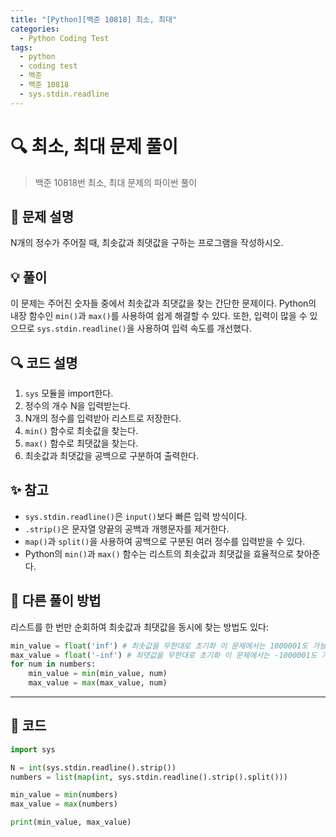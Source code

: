 ```yaml
---
title: "[Python][백준 10818] 최소, 최대"
categories:
  - Python Coding Test
tags:
  - python
  - coding test
  - 백준
  - 백준 10818
  - sys.stdin.readline
---
```


# 🔍 최소, 최대 문제 풀이

> 백준 10818번 최소, 최대 문제의 파이썬 풀이

## 📝 문제 설명

N개의 정수가 주어질 때, 최솟값과 최댓값을 구하는 프로그램을 작성하시오.

## 💡 풀이

이 문제는 주어진 숫자들 중에서 최솟값과 최댓값을 찾는 간단한 문제이다. Python의 내장 함수인 `min()`과 `max()`를 사용하여 쉽게 해결할 수 있다. 또한, 입력이 많을 수 있으므로 `sys.stdin.readline()`을 사용하여 입력 속도를 개선했다.

## 🔍 코드 설명

1. `sys` 모듈을 import한다.
2. 정수의 개수 N을 입력받는다.
3. N개의 정수를 입력받아 리스트로 저장한다.
4. `min()` 함수로 최솟값을 찾는다.
5. `max()` 함수로 최댓값을 찾는다.
6. 최솟값과 최댓값을 공백으로 구분하여 출력한다.

## ✨ 참고

- `sys.stdin.readline()`은 `input()`보다 빠른 입력 방식이다.
- `.strip()`은 문자열 양끝의 공백과 개행문자를 제거한다.
- `map()`과 `split()`을 사용하여 공백으로 구분된 여러 정수를 입력받을 수 있다.
- Python의 `min()`과 `max()` 함수는 리스트의 최솟값과 최댓값을 효율적으로 찾아준다.

## 🚀 다른 풀이 방법

리스트를 한 번만 순회하여 최솟값과 최댓값을 동시에 찾는 방법도 있다:

```python
min_value = float('inf') # 최솟값을 무한대로 초기화 이 문제에서는 1000001도 가능
max_value = float('-inf') # 최댓값을 무한대로 초기화 이 문제에서는 -1000001도 가능
for num in numbers:
    min_value = min(min_value, num)
    max_value = max(max_value, num)
```

---

## 📝 코드

```python
import sys

N = int(sys.stdin.readline().strip())
numbers = list(map(int, sys.stdin.readline().strip().split()))

min_value = min(numbers)
max_value = max(numbers)

print(min_value, max_value)
``` 